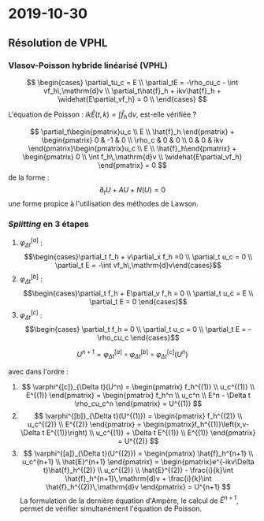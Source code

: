 # 2019-10-30

## Résolution de VPHL

### Vlasov-Poisson hybride linéarisé (VPHL)

$$
  \begin{cases}
    \partial_tu_c = E \\
    \partial_tE = -\rho_cu_c - \int vf_h\,\mathrm{d}v \\
    \partial_t\hat{f}_h + ikv\hat{f}_h + \widehat{E\partial_vf_h} = 0 \\
  \end{cases}
$$

L'équation de Poisson : $ik\hat{E}(t,k) = \int\hat{f}_h\,\mathrm{d}v$, est-elle vérifiée ?

$$
  \partial_t\begin{pmatrix}u_c \\ E \\ \hat{f}_h \end{pmatrix} + \begin{pmatrix} 0 & -1 & 0 \\ \rho_c & 0 & 0 \\ 0 & 0 & ikv \end{pmatrix}\begin{pmatrix}u_c \\ E \\ \hat{f}_h\end{pmatrix} + \begin{pmatrix} 0 \\ \int f_h\,\mathrm{d}v \\ \widehat{E\partial_vf_h} \end{pmatrix} = 0
$$
de la forme :
$$
  \partial_t U + AU + N(U) = 0
$$
une forme propice à l'utilisation des méthodes de Lawson.


### *Splitting* en 3 étapes

1. $\varphi^{[a]}_{\Delta t}$ : $$\begin{cases}\partial_t f_h + v\partial_x f_h =0 \\ \partial_t u_c = 0 \\ \partial_t E = -\int vf_h\,\mathrm{d}v\end{cases}$$
2. $\varphi^{[b]}_{\Delta t}$ : $$\begin{cases}\partial_t f_h + E\partial_v f_h = 0 \\ \partial_t u_c = E \\ \partial_t E = 0 \end{cases}$$
3. $\varphi^{[c]}_{\Delta t}$ : $$\begin{cases} \partial_t f_h = 0 \\ \partial_t u_c = 0 \\ \partial_t E = -\rho_cu_c \end{cases}$$

$$
  U^{n+1} = \varphi^{[a]}_{\Delta t} \circ \varphi^{[b]}_{\Delta t} \circ \varphi^{[c]}_{\Delta t} (U^n)
$$

avec dans l'ordre :

1. $$
  \varphi^{[c]}_{\Delta t}(U^n)
  = \begin{pmatrix} f_h^{(1)} \\ u_c^{(1)} \\ E^{(1)} \end{pmatrix}
  = \begin{pmatrix} f_h^n \\ u_c^n \\ E^n - \Delta t \rho_cu_c^n \end{pmatrix}
  = U^{(1)}
$$
2. $$
  \varphi^{[b]}_{\Delta t}(U^{(1)})
  = \begin{pmatrix} f_h^{(2)} \\ u_c^{(2)} \\ E^{(2)} \end{pmatrix}
  = \begin{pmatrix}f_h^{(1)}\left(x,v-\Delta t E^{(1)}\right) \\ u_c^{(1)} + \Delta t E^{(1)} \\ E^{(1)} \end{pmatrix}
  = U^{(2)}
$$
3. $$
  \varphi^{[a]}_{\Delta t}(U^{(2)})
  = \begin{pmatrix} \hat{f}_h^{n+1} \\ u_c^{n+1} \\ \hat{E}^{n+1} \end{pmatrix}
  = \begin{pmatrix}e^{-ikv\Delta t}\hat{f}_h^{(2)} \\ u_c^{(2)} \\ \hat{E}^{(2)} - \frac{i}{k}\int \hat{f}_h^{n+1}\,\mathrm{d}v + \frac{i}{k}\int \hat{f}_h^{(2)}\,\mathrm{d}v \end{pmatrix}
  = U^{n+1}
$$
La formulation de la dernière équation d'Ampère, le calcul de $\hat{E}^{n+1}$, permet de vérifier simultanément l'équation de Poisson.
